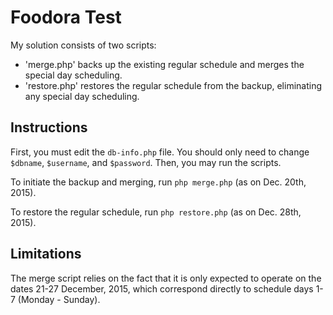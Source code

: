 # Foodora Test

My solution consists of two scripts:

- 'merge.php' backs up the existing regular schedule and merges the special day scheduling.
- 'restore.php' restores the regular schedule from the backup, eliminating any special day scheduling. 

## Instructions

First, you must edit the `db-info.php` file. You should only need to change `$dbname`, `$username`, and `$password`. Then, you may run the scripts.

To initiate the backup and merging, run `php merge.php` (as on Dec. 20th, 2015).

To restore the regular schedule, run `php restore.php` (as on Dec. 28th, 2015).

## Limitations

The merge script relies on the fact that it is only expected to operate on the dates 21-27 December, 2015, which correspond directly to schedule days 1-7 (Monday - Sunday).
